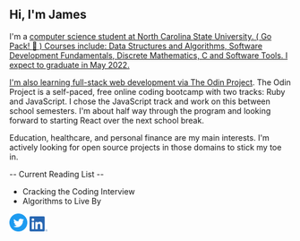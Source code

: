 ## Hi, I'm James
I'm a  <a href="https://www.engineeringonline.ncsu.edu/programs-and-courses/certificates/computer-programming-certificate/courses/">computer science student at North Carolina State University. ( Go Pack! :wolf: ) Courses include: Data Structures and Algorithms, Software Development Fundamentals, Discrete Mathematics, C and Software Tools. I expect to graduate in May 2022. 
  
I'm also learning full-stack web development via <a href="https://www.theodinproject.com/">The Odin Project</a>. The Odin Project is a self-paced, free online coding bootcamp with two tracks: Ruby and JavaScript. I chose the JavaScript track and work on this between school semesters. I'm about half way through the program and looking forward to starting React over the next school break. 
  
Education, healthcare, and personal finance are my main interests. I'm actively looking for open source projects in those domains to stick my toe in.

-- Current Reading List -- 
  - Cracking the Coding Interview
  - Algorithms to Live By

<p><a href="https://twitter.com/JamesDelles" target="blank""><img src="images/Twitter.png" alt="James Delles Twitter Feed" width="32px"></a> <a href="https://www.linkedin.com/in/jamesdelles" target="blank"><img src="images/LI.png" alt="LinkedIn Profile" width="32px"></a>
